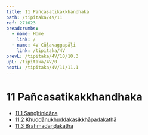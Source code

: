 ```yaml
---
title: 11 Pañcasatikakkhandhaka
path: /tipitaka/4V/11
ref: 271623
breadcrumbs:
  - name: Home
    link: /
  - name: 4V Cūḷavaggapāḷi
    link: /tipitaka/4V
prevL: /tipitaka/4V/10/10.3
upL: /tipitaka/4V/0
nextL: /tipitaka/4V/11/11.1
---
```


# 11 Pañcasatikakkhandhaka

* [11.1 Saṅgītinidāna](/tipitaka/4V/11/11.1)
* [11.2 Khuddānukhuddakasikkhāpadakathā](/tipitaka/4V/11/11.2)
* [11.3 Brahmadaṇḍakathā](/tipitaka/4V/11/11.3)


